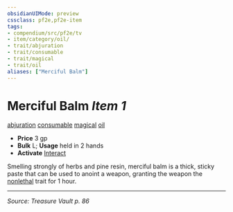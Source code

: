 ```yaml
---
obsidianUIMode: preview
cssclass: pf2e,pf2e-item
tags:
- compendium/src/pf2e/tv
- item/category/oil/
- trait/abjuration
- trait/consumable
- trait/magical
- trait/oil
aliases: ["Merciful Balm"]
---
```

# Merciful Balm *Item 1*  
[abjuration](abjuration.md "Abjuration School Trait")  [consumable](consumable.md "Consumable Item Trait")  [magical](magical.md "Magical Item Trait")  [oil](oil.md "Oil Item Trait")  

- **Price** 3 gp
- **Bulk** L; **Usage** held in 2 hands
- **Activate** [Interact](interact.md)

Smelling strongly of herbs and pine resin, merciful balm is a thick, sticky paste that can be used to anoint a weapon, granting the weapon the [nonlethal](nonlethal.md "Nonlethal Weapon Trait") trait for 1 hour.


---
*Source: Treasure Vault p. 86*
